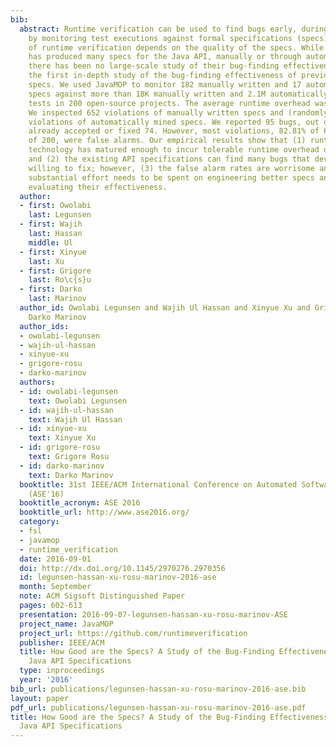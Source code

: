 ```yaml
---
bib:
  abstract: Runtime verification can be used to find bugs early, during software development,
    by monitoring test executions against formal specifications (specs). The quality
    of runtime verification depends on the quality of the specs. While previous research
    has produced many specs for the Java API, manually or through automatic mining,
    there has been no large-scale study of their bug-finding effectiveness. We present
    the first in-depth study of the bug-finding effectiveness of previously proposed
    specs. We used JavaMOP to monitor 182 manually written and 17 automatically mined
    specs against more than 18K manually written and 2.1M automatically generated
    tests in 200 open-source projects. The average runtime overhead was under 4.3x.
    We inspected 652 violations of manually written specs and (randomly sampled) 200
    violations of automatically mined specs. We reported 95 bugs, out of which developers
    already accepted or fixed 74. However, most violations, 82.81% of 652 and 97.89%
    of 200, were false alarms. Our empirical results show that (1) runtime verification
    technology has matured enough to incur tolerable runtime overhead during testing,
    and (2) the existing API specifications can find many bugs that developers are
    willing to fix; however, (3) the false alarm rates are worrisome and suggest that
    substantial effort needs to be spent on engineering better specs and properly
    evaluating their effectiveness.
  author:
  - first: Owolabi
    last: Legunsen
  - first: Wajih
    last: Hassan
    middle: Ul
  - first: Xinyue
    last: Xu
  - first: Grigore
    last: Ro\c{s}u
  - first: Darko
    last: Marinov
  author_id: Owolabi Legunsen and Wajih Ul Hassan and Xinyue Xu and Grigore Rosu and
    Darko Marinov
  author_ids:
  - owolabi-legunsen
  - wajih-ul-hassan
  - xinyue-xu
  - grigore-rosu
  - darko-marinov
  authors:
  - id: owolabi-legunsen
    text: Owolabi Legunsen
  - id: wajih-ul-hassan
    text: Wajih Ul Hassan
  - id: xinyue-xu
    text: Xinyue Xu
  - id: grigore-rosu
    text: Grigore Rosu
  - id: darko-marinov
    text: Darko Marinov
  booktitle: 31st IEEE/ACM International Conference on Automated Software Engineering
    (ASE'16)
  booktitle_acronym: ASE 2016
  booktitle_url: http://www.ase2016.org/
  category:
  - fsl
  - javamop
  - runtime_verification
  date: 2016-09-01
  doi: http://dx.doi.org/10.1145/2970276.2970356
  id: legunsen-hassan-xu-rosu-marinov-2016-ase
  month: September
  note: ACM Sigsoft Distinguished Paper
  pages: 602-613
  presentation: 2016-09-07-legunsen-hassan-xu-rosu-marinov-ASE
  project_name: JavaMOP
  project_url: https://github.com/runtimeverification
  publisher: IEEE/ACM
  title: How Good are the Specs? A Study of the Bug-Finding Effectiveness of Existing
    Java API Specifications
  type: inproceedings
  year: '2016'
bib_url: publications/legunsen-hassan-xu-rosu-marinov-2016-ase.bib
layout: paper
pdf_url: publications/legunsen-hassan-xu-rosu-marinov-2016-ase.pdf
title: How Good are the Specs? A Study of the Bug-Finding Effectiveness of Existing
  Java API Specifications
---
```

